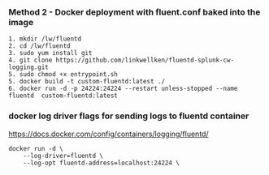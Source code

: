 ### Method 2 - Docker deployment with fluent.conf baked into the image
```
1. mkdir /lw/fluentd
2. cd /lw/fluentd
3. sudo yum install git
4. git clone https://github.com/linkwellken/fluentd-splunk-cw-logging.git
5. sudo chmod +x entrypoint.sh
5. docker build -t custom-fluentd:latest ./
6. docker run -d -p 24224:24224 --restart unless-stopped --name fluentd  custom-fluentd:latest
```

### docker log driver flags for sending logs to fluentd container
https://docs.docker.com/config/containers/logging/fluentd/
```
docker run -d \
    --log-driver=fluentd \
    --log-opt fluentd-address=localhost:24224 \
```